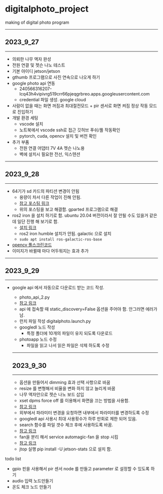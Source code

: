 # digitalphoto_project
making of digital photo program

- - -
## 2023_9_27
- - -
* 의뢰한 나무 액자 완성
* 전원 연결 및 젯슨 나노 테스트
* 기본 아이디 jetson/jetson
* gthumb 프로그램으로 사진 연속으로 나오게 하기 
* google photo api 연동 
  * 240566316207-lcq43h4vipivrg519crr66pjeqgrbreo.apps.googleusercontent.com
  * credential 파일 생성. google cloud
* 사람이 없을 때는 화면 꺼짐과 최대절전모드 + pir 센서로 화면 켜짐 정상 작동 모드로 진입하기
* 개발 환경 세팅
  * vscode 설치
  * 노트북에서 vscode ssh로 접근 깃허브 푸쉬/풀 작동확인
  * pytorch, cuda, opencv 설치 및 버전 확인 
* 추가 부품 
  * 전원 연결 어댑터 7V 4A 젯슨 나노용
  * 벽에 설치시 필요한 전선, 익스텐션

- - -
## 2023_9_28
- - -
* 64기가 sd 카드의 파티션 변경이 안됨
  * 용량이 차서 다른 작업이 진해 안됨.
  * [참고 포스팅 링크](https://askubuntu.com/questions/345343/gparted-unable-to-satisfy-all-constraints-on-the-partition/345766#345766)
  * 위의 포스팅을 보고 해결함. gparted 프로그램으로 해결
* ros2 iron 을 설치 하기로 함. ubuntu 20.04 버전이라서 잘 안될 수도 있을거 같은데 일단 진행 해 보기로 함.
  * [설치 링크](https://docs.ros.org/en/iron/Installation/Ubuntu-Install-Debians.html)
  * ros2 iron humble 설치가 안됨. galactic 으로 설치
  * `sudo apt install ros-galactic-ros-base`
* [opencv 풀스크린코드](https://gist.github.com/ronekko/dc3747211543165108b11073f929b85e)
* 이미지가 바뀔때 마다 어두워지는 효과 추가


- - -
## 2023_9_29
- - -
* google api 에서 자동으로 다운로드 받는 코드 작성. 
  * photo_api_2.py
  * [참고 링크](https://m.blog.naver.com/PostView.naver?isHttpsRedirect=true&blogId=eziya76&logNo=221340903346)
  * api 에 접속할 때 static_discovery=False 옵션을 주어야 함. 안그러면 에러가 남.
  * 런치 파일 작성 digitalphoto.launch.py
  * googledl 노드 작성
    * 특정 폴더에 10개의 파일이 유지 되도록 다운로드
  * photoapp 노드 수정
    * 파일을 읽고 나서 읽은 파일은 삭제 하도록 수정 
  
  - - -
  ## 2023_9_30
  - - -
  * 옵션을 만들어서 dimming 효과 선택 사항으로 바꿈
  * resize 를 변형해서 비율을 변화 하지 않고 늘리게 바꿈
  * 나무 액자안으로 젯슨 나노 보드 삽입
  * xset dpms force off 를 이용해서 화면을 끄는 방법을 사용함.
  * [참고 링크](https://askubuntu.com/questions/62858/turn-off-monitor-using-command-line)
  * 외부에서 파라미터 변경을 요청하면 내부에서 파라미터를 변경하도록 수정
  * googledl api 사용시 최대 사용횟수가 하루 만회로 제한 되어 있음.
  * search 함수를 파일 갯수 체크 후에 사용하도록 바꿈.
  * [참고 링크](https://developers.google.com/photos/library/guides/api-limits-quotas)
  * fan을 분리 해서 service automagic-fan 을 stop 시킴
  * [참고 링크](https://www.jetsonhacks.com/2019/10/07/jetson-nano-automatically-start-nvpmodel-on-boot/)
  * jtop 실행 pip install -U jetson-stats 으로 설치 함.

todo list
* gpio 핀을 사용해서 pir 센서 node 를 만들고 parameter 로 설정할 수 있도록 하기
* audio 입력 노드만들기
* 온도 체크 노드 만들기